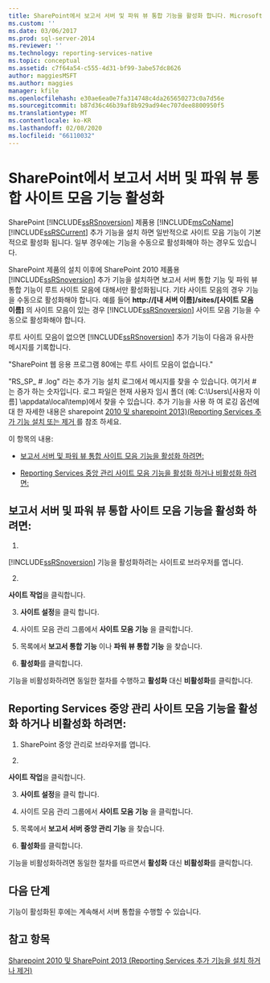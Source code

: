 ```yaml
---
title: SharePoint에서 보고서 서버 및 파워 뷰 통합 기능을 활성화 합니다. Microsoft Docs
ms.custom: ''
ms.date: 03/06/2017
ms.prod: sql-server-2014
ms.reviewer: ''
ms.technology: reporting-services-native
ms.topic: conceptual
ms.assetid: c7f64a54-c555-4d31-bf99-3abe57dc8626
author: maggiesMSFT
ms.author: maggies
manager: kfile
ms.openlocfilehash: e30ae6ea0e7fa314748c4da265650273c0a7d56e
ms.sourcegitcommit: b87d36c46b39af8b929ad94ec707dee8800950f5
ms.translationtype: MT
ms.contentlocale: ko-KR
ms.lasthandoff: 02/08/2020
ms.locfileid: "66110032"
---
```

# <a name="activate-the-report-server-and-power-view-integration-features-in-sharepoint"></a>SharePoint에서 보고서 서버 및 파워 뷰 통합 사이트 모음 기능 활성화
  SharePoint [!INCLUDE[ssRSnoversion](../includes/ssrsnoversion-md.md)] 제품용 [!INCLUDE[msCoName](../includes/msconame-md.md)] [!INCLUDE[ssRSCurrent](../includes/ssrscurrent-md.md)] 추가 기능을 설치 하면 일반적으로 사이트 모음 기능이 기본적으로 활성화 됩니다. 일부 경우에는 기능을 수동으로 활성화해야 하는 경우도 있습니다.  
  
 SharePoint 제품의 설치 이후에 SharePoint 2010 제품용 [!INCLUDE[ssRSnoversion](../includes/ssrsnoversion-md.md)] 추가 기능을 설치하면 보고서 서버 통합 기능 및 파워 뷰 통합 기능이 루트 사이트 모음에 대해서만 활성화됩니다. 기타 사이트 모음의 경우 기능을 수동으로 활성화해야 합니다. 예를 들어 **http://[내 서버 이름]/sites/[사이트 모음 이름]** 의 사이트 모음이 있는 경우 [!INCLUDE[ssRSnoversion](../includes/ssrsnoversion-md.md)] 사이트 모음 기능을 수동으로 활성화해야 합니다.  
  
 루트 사이트 모음이 없으면 [!INCLUDE[ssRSnoversion](../includes/ssrsnoversion-md.md)] 추가 기능이 다음과 유사한 메시지를 기록합니다.  
  
 "SharePoint 웹 응용 프로그램 80에는 루트 사이트 모음이 없습니다."  
  
 "RS_SP_ # .log" 라는 추가 기능 설치 로그에서 메시지를 찾을 수 있습니다. 여기서 #는 증가 하는 숫자입니다. 로그 파일은 현재 사용자 임시 폴더 (예: C:\Users\\[사용자 이름] \appdata\local\temp)에서 찾을 수 있습니다. 추가 기능을 사용 하 여 로깅 옵션에 대 한 자세한 내용은 sharepoint [2010 및 sharepoint 2013&#41;&#40;Reporting Services 추가 기능 설치 또는 제거 ](install-windows/install-or-uninstall-the-reporting-services-add-in-for-sharepoint.md)를 참조 하세요.  
  
 이 항목의 내용:  
  
-   [보고서 서버 및 파워 뷰 통합 사이트 모음 기능을 활성화 하려면:](#bkmk_features)  
  
-   [Reporting Services 중앙 관리 사이트 모음 기능을 활성화 하거나 비활성화 하려면:](#bkmk_centraladmin)  
  
##  <a name="bkmk_features"></a>보고서 서버 및 파워 뷰 통합 사이트 모음 기능을 활성화 하려면:  
  
1.  
  [!INCLUDE[ssRSnoversion](../includes/ssrsnoversion-md.md)] 기능을 활성화하려는 사이트로 브라우저를 엽니다.  
  
2.  
  **사이트 작업**을 클릭합니다.  
  
3.  **사이트 설정**을 클릭 합니다.  
  
4.  사이트 모음 관리 그룹에서 **사이트 모음 기능** 을 클릭합니다.  
  
5.  목록에서 **보고서 통합 기능** 이나 **파워 뷰 통합 기능** 을 찾습니다.  
  
6.  **활성화**를 클릭합니다.  
  
 기능을 비활성화하려면 동일한 절차를 수행하고 **활성화** 대신 **비활성화**를 클릭합니다.  
  
##  <a name="bkmk_centraladmin"></a>Reporting Services 중앙 관리 사이트 모음 기능을 활성화 하거나 비활성화 하려면:  
  
1.  SharePoint 중앙 관리로 브라우저를 엽니다.  
  
2.  
  **사이트 작업**을 클릭합니다.  
  
3.  **사이트 설정**을 클릭 합니다.  
  
4.  사이트 모음 관리 그룹에서 **사이트 모음 기능** 을 클릭합니다.  
  
5.  목록에서 **보고서 서버 중앙 관리 기능** 을 찾습니다.  
  
6.  **활성화**를 클릭합니다.  
  
 기능을 비활성화하려면 동일한 절차를 따르면서 **활성화** 대신 **비활성화**를 클릭합니다.  
  
## <a name="next-steps"></a>다음 단계  
 기능이 활성화된 후에는 계속해서 서버 통합을 수행할 수 있습니다.  
  
## <a name="see-also"></a>참고 항목  
 [Sharepoint 2010 및 SharePoint 2013 &#40;Reporting Services 추가 기능을 설치 하거나 제거&#41;](install-windows/install-or-uninstall-the-reporting-services-add-in-for-sharepoint.md)  
  
  
